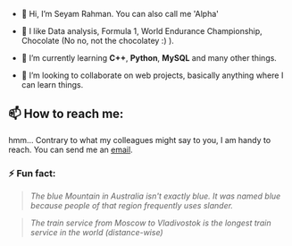- 👋 Hi, I’m Seyam Rahman. You can also call me 'Alpha'
  
- 👀 I like Data analysis, Formula 1, World Endurance Championship, Chocolate (No no, not the chocolatey :) ).
- 🌱 I’m currently learning __C++__, __Python__, __MySQL__ and many other things.
- 💞️ I’m looking to collaborate on web projects, basically anything where I can learn things.
  
## 📫 How to reach me:
hmm... Contrary to what my colleagues might say to you, I am handy to reach. You can send me an [email](mailto:AlphaSeaWarrior@protonmail.com).


### ⚡ Fun fact:
  >_The blue Mountain in Australia isn't exactly blue. It was named blue because people of that region frequently uses slander._

  >_The train service from Moscow to Vladivostok is the longest train service in the world (distance-wise)_

<!---
HunterAlpha7/HunterAlpha7 is a ✨ special ✨ repository because its `README.md` (this file) appears on your GitHub profile.
You can click the Preview link to take a look at your changes.
--->
